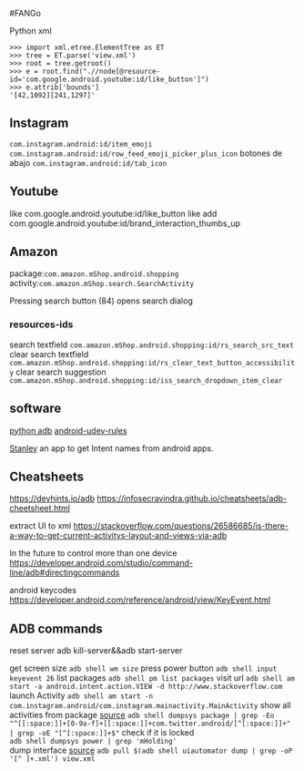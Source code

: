 #FANGo


Python xml
```
>>> import xml.etree.ElementTree as ET
>>> tree = ET.parse('view.xml')
>>> root = tree.getroot()
>>> e = root.find(".//node[@resource-id='com.google.android.youtube:id/like_button']")
>>> e.attrib['bounds']
'[42,1092][241,1297]'
```

## Instagram

`com.instagram.android:id/item_emoji`
`com.instagram.android:id/row_feed_emoji_picker_plus_icon`
botones de abajo
`com.instagram.android:id/tab_icon`

## Youtube 
like
com.google.android.youtube:id/like_button
like add
com.google.android.youtube:id/brand_interaction_thumbs_up

## Amazon
package:`com.amazon.mShop.android.shopping`
activity:`com.amazon.mShop.search.SearchActivity`

Pressing search button (84) opens search dialog
### resources-ids
search textfield 
`com.amazon.mShop.android.shopping:id/rs_search_src_text`
clear search textfield
`com.amazon.mShop.android.shopping:id/rs_clear_text_button_accessibility`
clear search suggestion
`com.amazon.mShop.android.shopping:id/iss_search_dropdown_item_clear`


## software

[python adb](https://github.com/google/python-adb)
[android-udev-rules](https://github.com/M0Rf30/android-udev-rules.git) 

[Stanley](https://f-droid.org/en/packages/fr.xgouchet.packageexplorer/) an app to get Intent names from android apps.

## Cheatsheets

https://devhints.io/adb
https://infosecravindra.github.io/cheatsheets/adb-cheetsheet.html

extract UI to xml
https://stackoverflow.com/questions/26586685/is-there-a-way-to-get-current-activitys-layout-and-views-via-adb

In the future to control more than one device
https://developer.android.com/studio/command-line/adb#directingcommands

android keycodes
https://developer.android.com/reference/android/view/KeyEvent.html

## ADB commands

reset server
adb kill-server&&adb start-server

get screen size
```adb shell wm size```
press power button 
```adb shell input keyevent 26```
list packages
```adb shell pm list packages```
visit url
```adb shell am start -a android.intent.action.VIEW -d http://www.stackoverflow.com```
launch Activity
```adb shell am start -n com.instagram.android/com.instagram.mainactivity.MainActivity```
show all activities from package [source](https://stackoverflow.com/a/51649936/2205297)
```adb shell dumpsys package | grep -Eo "^[[:space:]]+[0-9a-f]+[[:space:]]+com.twitter.android/[^[:space:]]+" | grep -oE "[^[:space:]]+$"```
check if it is locked  
```adb shell dumpsys power | grep 'mHolding' ```  
dump interface [source](https://stackoverflow.com/a/39923793/2205297)
```adb pull $(adb shell uiautomator dump | grep -oP '[^ ]+.xml') view.xml```

